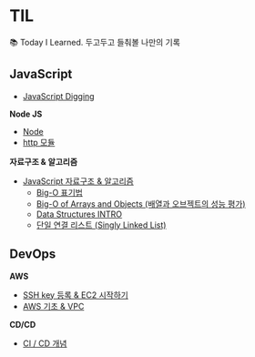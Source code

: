 # TIL

📚 Today I Learned. 두고두고 들춰볼 나만의 기록

## JavaScript

- [JavaScript Digging](./JavaScript/JS-Engine/JS-Engine.md)

**Node JS**

- [Node](./JavaScript/NodeJS/NodeJS.md)
- [http 모듈](./JavaScript/NodeJS/http-module.md)

**자료구조 & 알고리즘**

- [JavaScript 자료구조 & 알고리즘](./JavaScript/DataStructure/README.md)
  - [Big-O 표기법](./JavaScript/DataStructure/Big-O.md)
  - [Big-O of Arrays and Objects (배열과 오브젝트의 성능 평가)](./JavaScript/Big-O-of-Arrays-and-Objects.md)
  - [Data Structures INTRO](./JavaScript/DataStructure/DataStructure-intro.md)
  - [단일 연결 리스트 (Singly Linked List)](./JavaScript/SinglyLinkedList.md)

## DevOps

**AWS**

- [SSH key 등록 & EC2 시작하기](./AWS/EC2-start.md)
- [AWS 기초 & VPC](./AWS/AWS-and-VPC.md)

**CD/CD**

- [CI / CD 개념](./CICD/CICD-concept.md)
